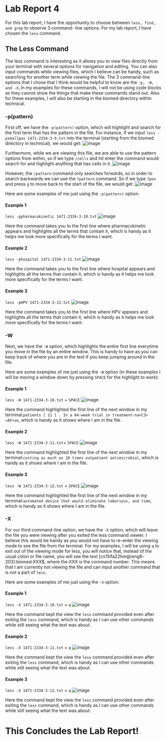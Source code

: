 # Lab Report 4
For this lab report, I have the opportunity to choose between ``less, find, and grep`` to observe 3 command-
line options. For my lab report, I have chosen the ``less`` command.

## The Less Command
The less command is interesting as it allows you to view files directly from your terminal with several options
for navigation and editing. You can also input commands while viewing files, which I believe can be handy, such
as searching for another term while viewing the file. The 3 command-line options that I chose that I think would
be helpful to know are the ``-p, -W, and -X,``In my examples for these commands, I will not be using code blocks as 
they cannot show the things that make these commands stand out. Also for these examples, I will also be starting in 
the biomed directory within technical.

### -p(pattern)
First off, we have the ``-p(pattern)`` option, which will highlight and search for the first term that has the pattern in the
file. For instance, if we input ``less -psmallpox 1471-2334-3-9.txt`` into the terminal (starting from the biomed
directory in technical), we would get:
![image](https://user-images.githubusercontent.com/114563712/198921723-1b17364f-33df-417c-9bf8-7851585496c7.png)

Furthermore, while we are viewing this file, we are able to use the pattern options from within, so if we type
``/cells`` and hit enter the command would search for and highlight anything that has cells in it. 
![image](https://user-images.githubusercontent.com/114563712/198922271-bc10462e-554f-40c0-a3c2-1d8b1f4cf711.png)

However, the ``/pattern`` command only searches forwards, so in order to search backwards we can use the ``?pattern``
command. So if we type ``?pox`` and press ``g`` to move back to the start of the file, we would get:
![image](https://user-images.githubusercontent.com/114563712/198922409-41e952c4-20fe-4010-8683-186e3cdffa25.png)

Here are some examples of me just using the ``-p(pattern)`` option:
#### Example 1
``less -ppharmacokinetic 1471-2334-3-10.txt``
![image](https://user-images.githubusercontent.com/114563712/198923466-cff3c579-a3c0-445e-86f0-9be763e2dcea.png)

Here the command takes you to the first line where pharmacokinetic appears and highlights all the terms that contain 
it, which is handy as it helps me look more specifically for the terms I want.

#### Example 2
``less -phospital 1471-2334-3-11.txt``
![image](https://user-images.githubusercontent.com/114563712/198923755-2b1eb242-e654-4c35-acf7-3e2cafa6df0e.png)

Here the command takes you to the first line where hospital appears and highlights all the terms that contain 
it, which is handy as it helps me look more specifically for the terms I want.

#### Example 3
``less -pHPV 1471-2334-3-12.txt``
![image](https://user-images.githubusercontent.com/114563712/198923973-a3cfc223-35b6-4d6e-b378-b295d6a79f44.png)

Here the command takes you to the first line where HPV appears and highlights all the terms that contain 
it, which is handy as it helps me look more specifically for the terms I want.


### -W
Next, we have the ``-W`` option, which highlights the entire first line everytime you move in the file by an entire window.
This is handy to have as you can keep track of where you are in the text if you keep jumping around in the file. 

Here are some examples of me just using the ``-W`` option (in these examples I will be moving a window down by pressing
``SPACE`` for the highlight to work):
#### Example 1
``less -W 1471-2334-3-10.txt`` + ``SPACE``
![image](https://user-images.githubusercontent.com/114563712/198924584-e7fd22ca-d803-4944-a694-6bbf2377ec8d.png)

Here the command highlighted the first line of the next window in my terminal:``patients [ 11 ] . In a 64-week trial in treatment-na<C3><AF>ve``,
which is handy as it shows where I am in the file.


#### Example 2
``less -W 1471-2334-3-11.txt``+ ``SPACE``
![image](https://user-images.githubusercontent.com/114563712/198924832-c8d33c4c-5bab-418a-a6ba-f983f490ce03.png)

Here the command highlighted the first line of the next window in my terminal:``costing as much as 20 times outpatient antimicrobial``,
which is handy as it shows where I am in the file.

#### Example 3
``less -W 1471-2334-3-12.txt`` + ``SPACE``
![image](https://user-images.githubusercontent.com/114563712/198924911-b1205ede-618c-4443-a2bc-f691185aeaf9.png)

Here the command highlighted the first line of the next window in my terminal:``automated device that would eliminate laborious, and time``,
which is handy as it shows where I am in the file.


### -X
For our third command-line option, we have the ``-X`` option, which will leave the file you were viewing after you exited
the less command viewer. I believe this would be handy as you would not have to re-enter the viewing mode to see
the file from the terminal. For my examples, I will be using ``q`` to exit out of the viewing mode for less, you will
notice that, instead of the usual colon or file name, you will see the text [cs15lfa22hm@ieng6-203]:biomed:XXX$, where
the XXX is the command number. This means that I am currently not viewing the file and can input another command that
is not a part of ``less``.

Here are some examples of me just using the ``-X`` option:
#### Example 1
``less -X 1471-2334-3-10.txt`` + ``q``
![image](https://user-images.githubusercontent.com/114563712/198925286-0b9bcd0f-8fb0-4763-8304-6667680e1b40.png)

Here the command kept the view the ``less`` command provided even after exiting the ``less`` command, which is handy
as I can use other commands while still seeing what the text was about.

#### Example 2
``less -X 1471-2334-3-11.txt`` + ``q``
![image](https://user-images.githubusercontent.com/114563712/198925576-45fa7817-17d8-4bc3-93e0-863816caeecf.png)

Here the command kept the view the ``less`` command provided even after exiting the ``less`` command, which is handy
as I can use other commands while still seeing what the text was about.


#### Example 3
``less -X 1471-2334-3-12.txt`` + ``q``
![image](https://user-images.githubusercontent.com/114563712/198925626-2e9e934e-e680-41da-9f47-b06fb87e2c1e.png)

Here the command kept the view the ``less`` command provided even after exiting the ``less`` command, which is handy
as I can use other commands while still seeing what the text was about.


# This Concludes the Lab Report!
